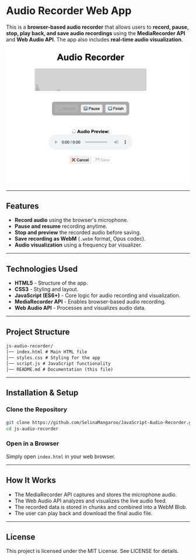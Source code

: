 # Audio Recorder Web App

This is a **browser-based audio recorder** that allows users to **record, pause, stop, play back, and save audio recordings** using the **MediaRecorder API** and **Web Audio API**. The app also includes **real-time audio visualization**.

![Audio Recorder Screenshot](recorder.png)    

---

## **Features**
- **Record audio** using the browser's microphone.  
- **Pause and resume** recording anytime.  
- **Stop and preview** the recorded audio before saving.  
- **Save recording as WebM** (`.webm` format, Opus codec).  
- **Audio visualization** using a frequency bar visualizer.  

---

## **Technologies Used**
- **HTML5** - Structure of the app.
- **CSS3** - Styling and layout.
- **JavaScript (ES6+)** - Core logic for audio recording and visualization.
- **MediaRecorder API** - Enables browser-based audio recording.
- **Web Audio API** - Processes and visualizes audio data.

---

## **Project Structure**
```
js-audio-recorder/
│── index.html # Main HTML file
│── styles.css # Styling for the app 
│── script.js # JavaScript functionality
│── README.md # Documentation (this file)
```

---

## **Installation & Setup**
### **Clone the Repository**
```sh
git clone https://github.com/SelinaMangaroo/JavaScript-Audio-Recorder.git
cd js-audio-recorder
```

### Open in a Browser
Simply open `index.html` in your web browser.

--- 

## How It Works
- The MediaRecorder API captures and stores the microphone audio.
- The Web Audio API analyzes and visualizes the live audio feed.
- The recorded data is stored in chunks and combined into a WebM Blob.
- The user can play back and download the final audio file.

---

## License
This project is licensed under the MIT License.
See LICENSE for details.
